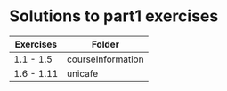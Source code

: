 # Solutions to part1 exercises

| Exercises  | Folder            |
| ---------- | ----------------- |
| 1.1 - 1.5  | courseInformation |
| 1.6 - 1.11 | unicafe           |
